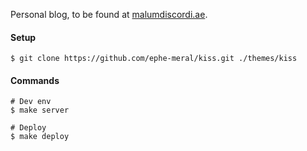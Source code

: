 Personal blog, to be found at [malumdiscordi.ae](http://malumdiscordi.ae).

#### Setup
```
$ git clone https://github.com/ephe-meral/kiss.git ./themes/kiss
```

#### Commands
```
# Dev env
$ make server

# Deploy
$ make deploy
```
